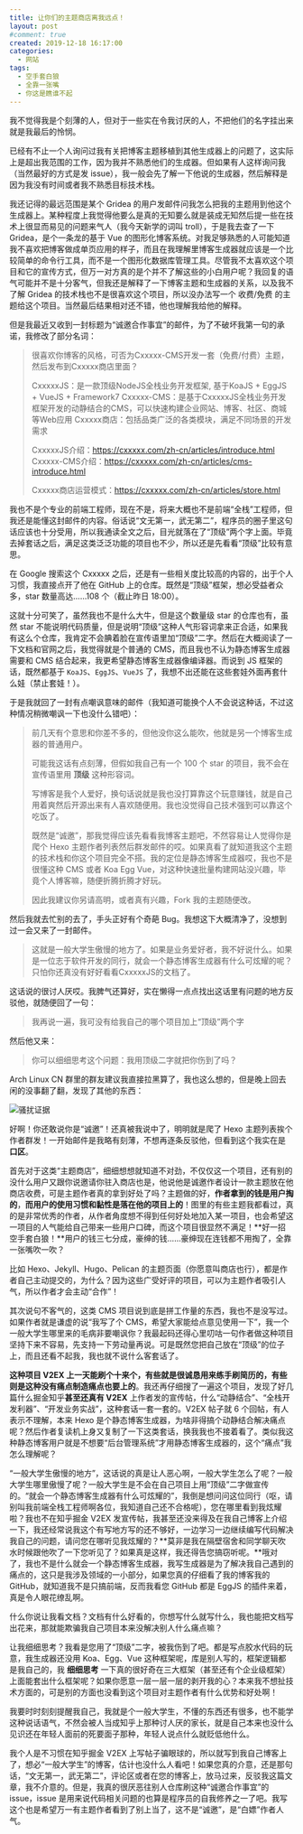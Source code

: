 ```yaml
---
title: 让你们的主题商店离我远点！
layout: post
#comment: true
created: 2019-12-18 16:17:00
categories:
  - 网站
tags:
  - 空手套白狼
  - 全靠一张嘴
  - 你这是瞧谁不起
---
```

我不觉得我是个刻薄的人，但对于一些实在令我讨厌的人，不把他们的名字挂出来就是我最后的怜悯。

<!--more-->

已经有不止一个人询问过我有关把博客主题移植到其他生成器上的问题了，这实际上是超出我范围的工作，因为我并不熟悉他们的生成器。但如果有人这样询问我（当然最好的方式是发 issue），我一般会先了解一下他说的生成器，然后解释是因为我没有时间或者我不熟悉目标技术栈。

我还记得的最远范围是某个 Gridea 的用户发邮件问我怎么把我的主题用到他这个生成器上。某种程度上我觉得他要么是真的无知要么就是装成无知然后提一些在技术上很显而易见的问题来气人（我今天新学的词叫 troll），于是我去查了一下 Gridea，是个一条龙的基于 Vue 的图形化博客系统。对我足够熟悉的人可能知道我不喜欢把博客做成单页应用的样子，而且在我理解里博客生成器就应该是一个比较简单的命令行工具，而不是一个图形化数据库管理工具。尽管我不太喜欢这个项目和它的宣传方式，但万一对方真的是个并不了解这些的小白用户呢？我回复的语气可能并不是十分客气，但我还是解释了一下博客主题和生成器的关系，以及我不了解 Gridea 的技术栈也不是很喜欢这个项目，所以没办法写一个 收费/免费 的主题给这个项目。当然最后结果相对还不错，他也理解我给他的解释。

但是我最近又收到一封标题为“诚邀合作事宜”的邮件，为了不破坏我第一句的承诺，我修改了部分名词：

> 很喜欢你博客的风格，可否为Cxxxxx-CMS开发一套（免费/付费）主题，然后发布到Cxxxxx商店里面？
>
> CxxxxxJS：是一款顶级NodeJS全栈业务开发框架, 基于KoaJS + EggJS + VueJS + Framework7
> Cxxxxx-CMS：是基于CxxxxxJS全栈业务开发框架开发的动静结合的CMS，可以快速构建企业网站、博客、社区、商城等Web应用
> Cxxxxx商店：包括品类广泛的各类模块，满足不同场景的开发需求
>
> CxxxxxJS介绍：https://cxxxxx.com/zh-cn/articles/introduce.html
> Cxxxxx-CMS介绍：https://cxxxxx.com/zh-cn/articles/cms-introduce.html
>
> Cxxxxx商店运营模式：https://cxxxxx.com/zh-cn/articles/store.html

我也不是个专业的前端工程师，现在不是，将来大概也不是前端“全栈”工程师，但我还是能懂这封邮件的内容。俗话说“文无第一，武无第二”，程序员的圈子里这句话应该也十分受用，所以我通读全文之后，目光就落在了“顶级”两个字上面。毕竟去掉套话之后，满足这类泛泛功能的项目也不少，所以还是先看看“顶级”比较有意思。

在 Google 搜索这个 Cxxxxx 之后，还是有一些相关度比较高的内容的，出于个人习惯，我直接点开了他在 GitHub 上的仓库。既然是“顶级”框架，想必受益者众多，star 数量高达……108 个（截止昨日 18:00）。

这就十分可笑了，虽然我也不是什么大牛，但是这个数量级 star 的仓库也有，虽然 star 不能说明代码质量，但是说明“顶级”这种人气形容词拿来正合适，如果我有这么个仓库，我肯定不会腆着脸在宣传语里加“顶级”二字。然后在大概阅读了一下文档和官网之后，我觉得就是个普通的 CMS，而且我也不认为静态博客生成器需要和 CMS 结合起来，我更希望静态博客生成器像编译器。而说到 JS 框架的话，既然都基于 `KoaJS`、`EggJS`、`VueJS` 了，我想不出还能在这些套娃外面再套什么娃（禁止套娃！）。

于是我就回了一封有点嘲讽意味的邮件（我知道可能换个人不会说这种话，不过这种情况稍微嘲讽一下也没什么错吧）：

> 前几天有个意思和你差不多的，但他没你这么能吹，他就是另一个博客生成器的普通用户。
>
> 可能我这话有点刻薄，但假如我自己有一个 100 个 star 的项目，我不会在宣传语里用 **顶级** 这种形容词。
>
> 写博客是我个人爱好，换句话说就是我也没打算靠这个玩意赚钱，就是自己用着爽然后开源出来有人喜欢随便用。我也没觉得自己技术强到可以靠这个吃饭了。
>
> 既然是“诚邀”，那我觉得应该先看看我博客主题吧，不然容易让人觉得你是爬个 Hexo 主题作者列表然后群发邮件的哎。如果真看了就知道我这个主题的技术栈和你这个项目完全不搭。我的定位是静态博客生成器哎，我也不是很懂这种 CMS 或者 Koa Egg Vue，对这种快速批量构建网站没兴趣，毕竟个人博客嘛，随便折腾折腾才好玩。
>
> 因此我建议你另请高明，或者真有兴趣，Fork 我的主题随便改。

然后我就去忙别的去了，手头正好有个奇葩 Bug。我想这下大概清净了，没想到过一会又来了一封邮件。

> 这就是一般大学生傲慢的地方了。如果是业务爱好者，我不好说什么。如果是一位志于软件开发的同行，就会一个静态博客生成器有什么可炫耀的呢？只怕你还真没有好好看看CxxxxxJS的文档了。

这话说的很讨人厌哎。我脾气还算好，实在懒得一点点找出这话里有问题的地方反驳他，就随便回了一句：

> 我再说一遍，我可没有给我自己的哪个项目加上“顶级”两个字

然后他又来：

> 你可以细细思考这个问题：我用顶级二字就把你伤到了吗？

Arch Linux CN 群里的群友建议我直接拉黑算了，我也这么想的，但是晚上回去闲的没事翻了翻，发现了其他的东西：

![骚扰证据](./1.png)

好啊！你还敢说你是“诚邀”！还真被我说中了，明明就是爬了 Hexo 主题列表挨个作者群发！一开始邮件是我略有刻薄，不想再逐条反驳他，但看到这个我实在是 **口区**。

首先对于这类“主题商店”，细细想想就知道不对劲，不仅仅这一个项目，还有别的没什么用户又跟你说邀请你驻入商店也是，他说他是诚邀作者设计一款主题放在他商店收费，可是主题作者真的拿到好处了吗？主题做的好，**作者拿到的钱是用户掏的**，**而用户的使用习惯和黏性是落在他的项目上的**！图里的有些主题我都看过，真的是非常优秀的作者，从作者角度想不得到任何好处地加入某一项目，也会希望这一项目的人气能给自己带来一些用户口碑，而这个项目很显然不满足！**好一招空手套白狼！**用户的钱三七分成，豪绅的钱……豪绅现在连钱都不用掏了，全靠一张嘴吹一吹？

比如 Hexo、Jekyll、Hugo、Pelican 的主题页面（你愿意叫商店也行），都是作者自己主动提交的，为什么？因为这些广受好评的项目，可以为主题作者吸引人气，所以作者才会主动“合作”！

其次说句不客气的，这类 CMS 项目说到底是拼工作量的东西，我也不是没写过。如果作者就是谦虚的说“我写了个 CMS，希望大家能给点意见使用一下”，我一个一般大学生哪里来的毛病非要嘲讽你？我最起码还得心里叨咕一句作者做这种项目坚持下来不容易，先支持一下劳动量再说。可是既然您把自己放在“顶级”的位子上，而且还看不起我，我也就不说什么客套话了。

**这种项目 V2EX 上一天能刷个十来个，有些就是很诚恳用来练手刷简历的，有些则是这种没有痛点制造痛点也要上的**。我还再仔细搜了一遍这个项目，发现了好几篇什么掘金知乎**甚至还真有 V2EX** 上作者发的宣传帖，什么“动静结合”、“全栈开发利器”、“开发业务实战”，这种套话一套一套的。V2EX 帖子就 6 个回帖，有人表示不理解，本来 Hexo 是个静态博客生成器，为啥非得搞个动静结合解决痛点呢？然后作者复读机上身又复制了一下这类套话，换我我也不接着看了。类似我这种静态博客用户就是不想要“后台管理系统”才用静态博客生成器的，这个“痛点”我怎么理解呢？

“一般大学生傲慢的地方”，这话说的真是让人恶心啊，一般大学生怎么了呢？一般大学生哪里傲慢了呢？一般大学生是不会在自己项目上用“顶级”二字做宣传的。“就会一个静态博客生成器有什么可炫耀的”，我倒是想问问这位同行（呕，请别叫我前端全栈工程师啊各位，我知道自己还不合格呢），您在哪里看到我炫耀啦？我也不在知乎掘金 V2EX 发宣传帖，我甚至还没来得及在我自己博客上介绍一下，我还经常说我这个有写地方写的还不够好，一边学习一边继续编写代码解决我自己的问题，请问您在哪听见我炫耀的？**莫非是我在隔壁宿舍和同学聊天吹水时候跟他吹了一下您听见了？如果真是这样，我还得告您搞窃听呢。**哦对了，我也不是什么就会一个静态博客生成器，我写生成器是为了解决我自己遇到的痛点的，这只是我涉及领域的一小部分，如果您真的仔细看了我的博客我的 GitHub，就知道我不是只搞前端，反而我看您 GitHub 都是 EggJS 的插件来着，真是令人眼花缭乱啊。

什么你说让我看文档？文档有什么好看的，你想写什么就写什么，我也能把文档写出花来，那就能欺骗我自己项目本来没解决别人什么痛点嘛？

让我细细思考？我看是您用了“顶级”二字，被我伤到了吧。都是写点胶水代码的玩意，我生成器还没用 Koa、Egg、Vue 这种框架呢，库是别人写的，框架逻辑都是我自己的，我 **细细思考** 一下真的很好奇在三大框架（甚至还有个企业级框架）上面能套出什么框架呢？如果你愿意一层一层一层的剥开我的心？本来我不想扯技术方面的，可是别的方面也没看到这个项目对主题作者有什么优势和好处啊！

我要时时刻刻提醒我自己，我就是个一般大学生，不懂的东西还有很多，也不能学这种说话语气，不然会被人当成知乎上那种讨人厌的家长，就是自己本来也没什么见识还在年轻人面前的死要面子那种，年轻人说点什么就贬低他什么。

我个人是不习惯在知乎掘金 V2EX 上写帖子骗眼球的，所以就写到我自己博客上了，想必“一般大学生”的博客，估计也没什么人看吧！如果您真的介意，还是那句话，“文无第一，武无第二”，评论区或者在您的博客上，放马过来，反驳我这篇文章，我不介意的。但是，我真的很厌恶往别人仓库刷这种“诚邀合作事宜”的 issue，issue 是用来说代码相关问题的也算是程序员的自我修养之一了吧。我写这个也是希望万一有主题作者看到了别上当了，这不是“诚邀”，是“白嫖”作者人气。


